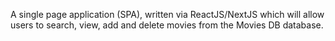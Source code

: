 A single page application (SPA), written via ReactJS/NextJS which will allow users to search, view, add and delete movies from the Movies DB database.
